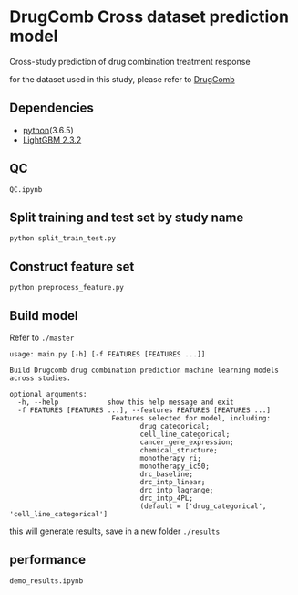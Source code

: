 # DrugComb Cross dataset prediction model
Cross-study prediction of drug combination treatment response

for the dataset used in this study, please refer to [DrugComb](https://drugcomb.fimm.fi/)
## Dependencies

* [python](https://www.python.org)(3.6.5)
* [LightGBM 2.3.2](https://lightgbm.readthedocs.io/en/latest/index.html)


## QC

```
QC.ipynb
```

## Split training and test set by study name

```
python split_train_test.py
```
## Construct feature set

```
python preprocess_feature.py
```

## Build model

Refer to `./master`

```
usage: main.py [-h] [-f FEATURES [FEATURES ...]]

Build Drugcomb drug combination prediction machine learning models across studies.

optional arguments:
  -h, --help            show this help message and exit
  -f FEATURES [FEATURES ...], --features FEATURES [FEATURES ...]
                         Features selected for model, including:
                                drug_categorical;
                                cell_line_categorical;
                                cancer_gene_expression;
                                chemical_structure;
                                monotherapy_ri;
                                monotherapy_ic50;
                                drc_baseline;
                                drc_intp_linear;
                                drc_intp_lagrange;
                                drc_intp_4PL;
                                (default = ['drug_categorical', 'cell_line_categorical']
```

this will generate results, save in a new folder `./results`

## performance
```
demo_results.ipynb
```
